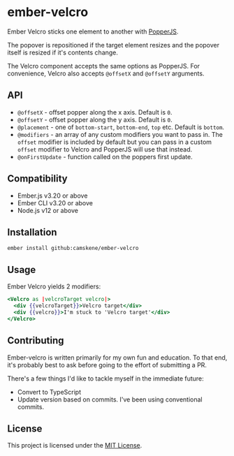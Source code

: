 ember-velcro
==============================================================================

Ember Velcro sticks one element to another with [PopperJS](https://popper.js.org/).

The popover is repositioned if the target element resizes and the popover itself is resized if it's contents change.

The Velcro component accepts the same options as PopperJS. For convenience, Velcro also accepts `@offsetX` and `@offsetY` arguments.

API
------------------------------------------------------------------------------

* `@offsetX` - offset popper along the x axis. Default is `0`.
* `@offsetY` - offset popper along the y axis. Default is `0`.
* `@placement` - one of `bottom-start`, `bottom-end`, `top` etc. Default is `bottom`.
* `@modifiers` - an array of any custom modifiers you want to pass in. The `offset` modifier is included by default but you can pass in a custom `offset` modifier to Velcro and PopperJS will use that instead.
* `@onFirstUpdate` - function called on the poppers first update.


Compatibility
------------------------------------------------------------------------------

* Ember.js v3.20 or above
* Ember CLI v3.20 or above
* Node.js v12 or above


Installation
------------------------------------------------------------------------------

```
ember install github:camskene/ember-velcro
```

Usage
------------------------------------------------------------------------------

Ember Velcro yields 2 modifiers:

```hbs
<Velcro as |velcroTarget velcro|>
  <div {{velcroTarget}}>Velcro target</div>
  <div {{velcro}}>I'm stuck to 'Velcro target'</div>
</Velcro>
```

Contributing
------------------------------------------------------------------------------

Ember-velcro is written primarily for my own fun and education. To that end, it's probably best to ask before going to the effort of submitting a PR.

There's a few things I'd like to tackle myself in the immediate future:

* Convert to TypeScript
* Update version based on commits. I've been using conventional commits.


License
------------------------------------------------------------------------------

This project is licensed under the [MIT License](LICENSE.md).
